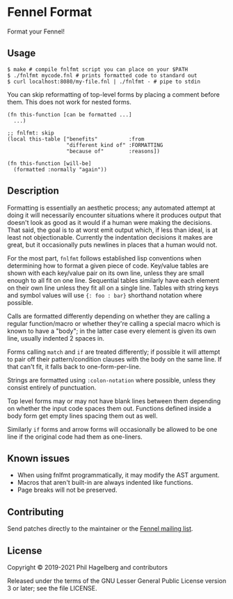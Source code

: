 # Fennel Format

Format your Fennel!

## Usage

    $ make # compile fnlfmt script you can place on your $PATH
    $ ./fnlfmt mycode.fnl # prints formatted code to standard out
    $ curl localhost:8080/my-file.fnl | ./fnlfmt - # pipe to stdin

You can skip reformatting of top-level forms by placing a comment
before them. This does not work for nested forms.

```fennel
(fn this-function [can be formatted ...]
  ...)

;; fnlfmt: skip
(local this-table ["benefits"          :from
                   "different kind of" :FORMATTING
                   "because of"        :reasons])

(fn this-function [will-be]
  (formatted :normally "again"))
```

## Description

Formatting is essentially an aesthetic process; any automated attempt
at doing it will necessarily encounter situations where it produces
output that doesn't look as good as it would if a human were making
the decisions. That said, the goal is to at worst emit output which,
if less than ideal, is at least not objectionable. Currently the
indentation decisions it makes are great, but it occasionally puts
newlines in places that a human would not.

For the most part, `fnlfmt` follows established lisp conventions when
determining how to format a given piece of code. Key/value tables are
shown with each key/value pair on its own line, unless they are small
enough to all fit on one line. Sequential tables similarly have each
element on their own line unless they fit all on a single line. Tables
with string keys and symbol values will use `{: foo : bar}` shorthand
notation where possible.

Calls are formatted differently depending on whether they are calling
a regular function/macro or whether they're calling a special macro
which is known to have a "body"; in the latter case every element is
given its own line, usually indented 2 spaces in.

Forms calling `match` and `if` are treated differently; if possible it
will attempt to pair off their pattern/condition clauses with the body
on the same line. If that can't fit, it falls back to one-form-per-line.

Strings are formatted using `:colon-notation` where possible, unless
they consist entirely of punctuation.

Top level forms may or may not have blank lines between them depending on
whether the input code spaces them out. Functions defined inside a
body form get empty lines spacing them out as well.

Similarly `if` forms and arrow forms will occasionally be allowed to
be one line if the original code had them as one-liners.

## Known issues

* When using fnlfmt programmatically, it may modify the AST argument.
* Macros that aren't built-in are always indented like functions.
* Page breaks will not be preserved.

## Contributing

Send patches directly to the maintainer or the
[Fennel mailing list](https://lists.sr.ht/%7Etechnomancy/fennel).

## License

Copyright © 2019-2021 Phil Hagelberg and contributors

Released under the terms of the GNU Lesser General Public License
version 3 or later; see the file LICENSE.

